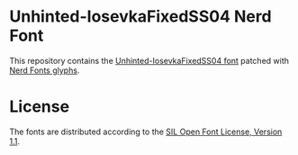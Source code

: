 # Unhinted-IosevkaFixedSS04 Nerd Font
This repository contains the [Unhinted-IosevkaFixedSS04 font](https://github.com/be5invis/Iosevka) patched with [Nerd Fonts glyphs](https://github.com/ryanoasis/nerd-fonts).

# License
The fonts are distributed according to the [SIL Open Font License, Version 1.1](LICENSE).
